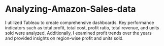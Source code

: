 # Analyzing-Amazon-Sales-data
I utilized Tableau to create comprehensive dashboards. Key performance indicators such as total profit, total cost, profit ratio, total revenue, and units sold were analyzed. Additionally, I examined profit trends over the years and provided insights on region-wise profit and units sold.

